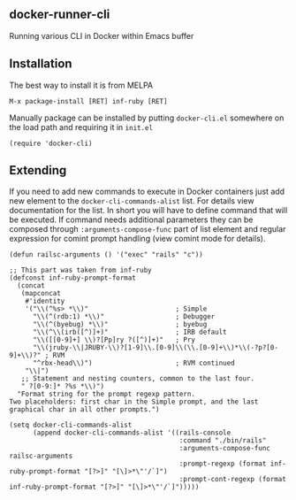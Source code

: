 ## docker-runner-cli ##

Running various CLI in Docker within Emacs buffer

## Installation ##

The best way to install it is from MELPA

`
M-x package-install [RET] inf-ruby [RET]
`

Manually package can be installed by putting `docker-cli.el` somewhere
on the load path and requiring it in `init.el`

`
(require 'docker-cli)
`

## Extending ##

If you need to add new commands to execute in Docker containers just
add new element to the `docker-cli-commands-alist` list. For details
view documentation for the list. In short you will have to define
command that will be executed. If command needs additional parameters
they can be composed through `:arguments-compose-func` part of list
element and regular expression for comint prompt handling (view comint
mode for details).

```
(defun railsc-arguments () '("exec" "rails" "c"))

;; This part was taken from inf-ruby
(defconst inf-ruby-prompt-format
  (concat
   (mapconcat
    #'identity
    '("\\(^%s> *\\)"                      ; Simple
      "\\(^(rdb:1) *\\)"                  ; Debugger
      "\\(^(byebug) *\\)"                 ; byebug
      "\\(^\\(irb([^)]+)"                 ; IRB default
      "\\([[0-9]+] \\)?[Pp]ry ?([^)]+)"   ; Pry
      "\\(jruby-\\|JRUBY-\\)?[1-9]\\.[0-9]\\(\\.[0-9]+\\)*\\(-?p?[0-9]+\\)?" ; RVM
      "^rbx-head\\)")                     ; RVM continued
    "\\|")
   ;; Statement and nesting counters, common to the last four.
   " ?[0-9:]* ?%s *\\)")
  "Format string for the prompt regexp pattern.
Two placeholders: first char in the Simple prompt, and the last
graphical char in all other prompts.")

(setq docker-cli-commands-alist
      (append docker-cli-commands-alist '((rails-console
                                           :command "./bin/rails"
                                           :arguments-compose-func railsc-arguments
                                           :prompt-regexp (format inf-ruby-prompt-format "[?>]" "[\]>*\"'/`]")
                                           :prompt-cont-regexp (format inf-ruby-prompt-format "[?>]" "[\]>*\"'/`]")))))
```
